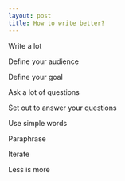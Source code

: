 ```yaml
---
layout: post
title: How to write better?
---
```


Write a lot

Define your audience 

Define your goal 

Ask a lot of questions 

Set out to answer your questions

Use simple words 

Paraphrase

Iterate

Less is more 

